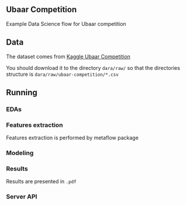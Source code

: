 ## Ubaar Competition
Example Data Science flow for Ubaar competition


## Data 
The dataset comes from [Kaggle Ubaar Competition](https://www.kaggle.com/c/ubaar-competition)

You should download it to the directory `dara/raw/` so that the directories 
structure is `dara/raw/ubaar-competition/*.csv`


## Running

### EDAs

### Features extraction
Features extraction is performed by metaflow package


### Modeling


### Results

Results are presented in `.pdf`


### Server API

